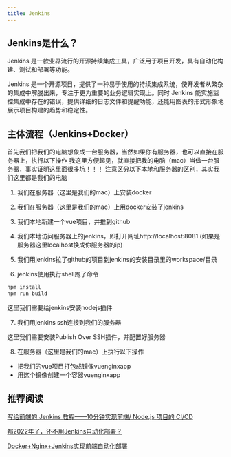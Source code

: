 ```yaml
---
title: Jenkins
---
```


## Jenkins是什么？

Jenkins 是一款业界流行的开源持续集成工具，广泛用于项目开发，具有自动化构建、测试和部署等功能。

Jenkins 是一个开源项目，提供了一种易于使用的持续集成系统，使开发者从繁杂的集成中解脱出来，专注于更为重要的业务逻辑实现上。同时 Jenkins 能实施监控集成中存在的错误，提供详细的日志文件和提醒功能，还能用图表的形式形象地展示项目构建的趋势和稳定性。


## 主体流程（Jenkins+Docker）

首先我们把我们的电脑想象成一台服务器，当然如果你有服务器，也可以直接在服务器上，执行以下操作
我这里方便起见，就直接把我的电脑（mac）当做一台服务器，事实证明这里面很多坑！！！
注意区分以下本地和服务器的区别，其实我们这里都是我们的电脑

1. 我们在服务器（这里是我们的mac）上安装docker

2. 我们在服务器（这里是我们的mac）上用docker安装了jenkins

3. 我们本地新建一个vue项目，并推到github

4. 我们本地访问服务器上的jenkins，即打开网址http://localhost:8081 (如果是服务器这里localhost换成你服务器的ip)

5. 我们用jenkins拉了github的项目到jenkins的安装目录里的workspace/目录

6. jenkins使用执行shell跑了命令

```sh
npm install
npm run build
```

这里我们需要给jenkins安装nodejs插件

7. 我们用jenkins ssh连接到我们的服务器

这里我们需要安装Publish Over SSH插件，并配置好服务器

8. 在服务器（这里是我们的mac）上执行以下操作

- 把我们的vue项目打包成镜像vuenginxapp
- 用这个镜像创建一个容器vuenginxapp

## 推荐阅读

[写给前端的 Jenkins 教程——10分钟实现前端/ Node.js 项目的 CI/CD](https://juejin.cn/post/6896151951545729031#heading-10)

[都2022年了，还不用Jenkins自动化部署？](https://juejin.cn/post/7048582881576222734)

[Docker+Nginx+Jenkins实现前端自动化部署](https://juejin.cn/post/6869736425953165319#heading-0)